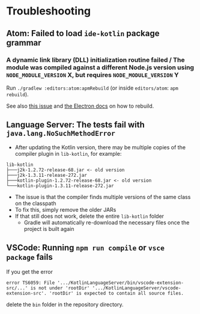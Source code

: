# Troubleshooting

## Atom: Failed to load `ide-kotlin` package grammar

### A dynamic link library (DLL) initialization routine failed / The module was compiled against a different Node.js version using `NODE_MODULE_VERSION` X, but requires `NODE_MODULE_VERSION` Y

Run `./gradlew :editors:atom:apmRebuild` (or inside `editors/atom`: `apm rebuild`).

See also [this issue](https://github.com/tree-sitter/tree-sitter/issues/377) and [the Electron docs](https://electronjs.org/docs/tutorial/using-native-node-modules) on how to rebuild.

## Language Server: The tests fail with `java.lang.NoSuchMethodError`
* After updating the Kotlin version, there may be multiple copies of the compiler plugin in `lib-kotlin`, for example:

```
lib-kotlin
├───j2k-1.2.72-release-68.jar <- old version
├───j2k-1.3.11-release-272.jar
├───kotlin-plugin-1.2.72-release-68.jar <- old version
└───kotlin-plugin-1.3.11-release-272.jar
```

* The issue is that the compiler finds multiple versions of the same class on the classpath
* To fix this, simply remove the older JARs
* If that still does not work, delete the entire `lib-kotlin` folder
    * Gradle will automatically re-download the necessary files once the project is built again

## VSCode: Running `npm run compile` or `vsce package` fails
If you get the error

```
error TS6059: File '.../KotlinLanguageServer/bin/vscode-extension-src/...' is not under 'rootDir' '.../KotlinLanguageServer/vscode-extension-src'. 'rootDir' is expected to contain all source files.
```

delete the `bin` folder in the repository directory.
